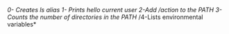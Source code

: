*0- Creates ls alias*
*1- Prints hello current user*
*2-Add /action to the PATH*
*3-Counts the number of directories in the PATH*
/4-Lists environmental variables*
